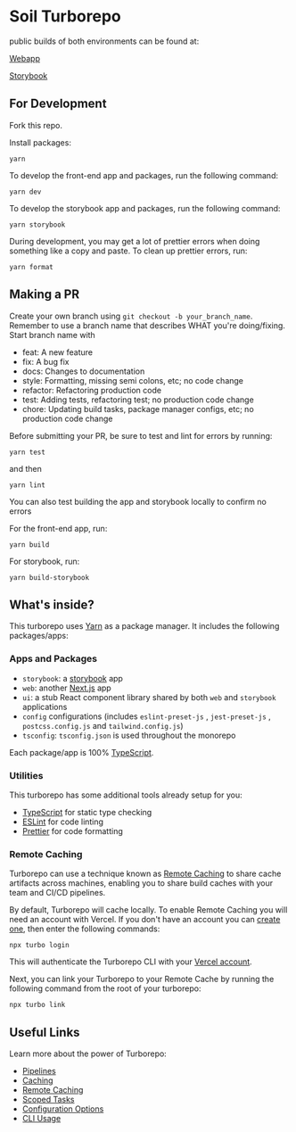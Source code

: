 # Soil Turborepo

public builds of both environments can be found at:

[Webapp](https://soil-turborepo-webapp.vercel.app/)

[Storybook](https://soil-turborepo-storybook.vercel.app/)

## For Development

Fork this repo.

Install packages:

```
yarn
```

To develop the front-end app and packages, run the following command:

```
yarn dev
```

To develop the storybook app and packages, run the following command:

```
yarn storybook
```

During development, you may get a lot of prettier errors when doing something like a copy and paste. To clean up prettier errors, run:

```
yarn format
```

## Making a PR

Create your own branch using `git checkout -b your_branch_name`. Remember to use a branch name that describes WHAT you're doing/fixing. Start branch name with

- feat: A new feature
- fix: A bug fix
- docs: Changes to documentation
- style: Formatting, missing semi colons, etc; no code change
- refactor: Refactoring production code
- test: Adding tests, refactoring test; no production code change
- chore: Updating build tasks, package manager configs, etc; no production code change

Before submitting your PR, be sure to test and lint for errors by running:

```
yarn test
```

and then

```
yarn lint
```

You can also test building the app and storybook locally to confirm no errors

For the front-end app, run:

```
yarn build
```

For storybook, run:

```
yarn build-storybook
```

## What's inside?

This turborepo uses [Yarn](https://classic.yarnpkg.com/lang/en/) as a package manager. It includes the following packages/apps:

### Apps and Packages

- `storybook`: a [storybook](https://storybook.js.org/) app
- `web`: another [Next.js](https://nextjs.org) app
- `ui`: a stub React component library shared by both `web` and `storybook` applications
- `config` configurations (includes `eslint-preset-js` , `jest-preset-js` , `postcss.config.js` and `tailwind.config.js`)
- `tsconfig`: `tsconfig.json` is used throughout the monorepo

Each package/app is 100% [TypeScript](https://www.typescriptlang.org/).

### Utilities

This turborepo has some additional tools already setup for you:

- [TypeScript](https://www.typescriptlang.org/) for static type checking
- [ESLint](https://eslint.org/) for code linting
- [Prettier](https://prettier.io) for code formatting

### Remote Caching

Turborepo can use a technique known as [Remote Caching](https://turborepo.org/docs/core-concepts/remote-caching) to share cache artifacts across machines, enabling you to share build caches with your team and CI/CD pipelines.

By default, Turborepo will cache locally. To enable Remote Caching you will need an account with Vercel. If you don't have an account you can [create one](https://vercel.com/signup), then enter the following commands:

```
npx turbo login
```

This will authenticate the Turborepo CLI with your [Vercel account](https://vercel.com/docs/concepts/personal-accounts/overview).

Next, you can link your Turborepo to your Remote Cache by running the following command from the root of your turborepo:

```
npx turbo link
```

## Useful Links

Learn more about the power of Turborepo:

- [Pipelines](https://turborepo.org/docs/core-concepts/pipelines)
- [Caching](https://turborepo.org/docs/core-concepts/caching)
- [Remote Caching](https://turborepo.org/docs/core-concepts/remote-caching)
- [Scoped Tasks](https://turborepo.org/docs/core-concepts/scopes)
- [Configuration Options](https://turborepo.org/docs/reference/configuration)
- [CLI Usage](https://turborepo.org/docs/reference/command-line-reference)
